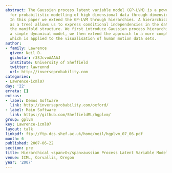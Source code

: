 ```yaml
---
abstract: The Gaussian process latent variable model (GP-LVM) is a powerful approach
  for probabilistic modelling of high dimensional data through dimensional reduction.
  In this paper we extend the GP-LVM through hierarchies. A hierarchical model (such
  as a tree) allows us to express conditional independencies in the data as well as
  the manifold structure. We first introduce Gaussian process hierarchies through
  a simple dynamical model, we then extend the approach to a more complex hierarchy
  which is applied to the visualisation of human motion data sets.
author:
- family: Lawrence
  given: Neil D.
  gscholar: r3SJcvoAAAAJ
  institute: University of Sheffield
  twitter: lawrennd
  url: http://inverseprobability.com
categories:
- Lawrence-icml07
day: '22'
errata: []
extras:
- label: Demos Software
  link: http://inverseprobability.com/oxford/
- label: Main Software
  link: https://github.com/SheffieldML/hgplvm/
group: gplvm
key: Lawrence-icml07
layout: talk
linkpdf: ftp://ftp.dcs.shef.ac.uk/home/neil/hgplvm_07_06.pdf
month: 6
published: 2007-06-22
section: pre
title: Hierarchical <span>G</span>aussian Process Latent Variable Models
venue: ICML, Corvallis, Oregon
year: '2007'
---
```

